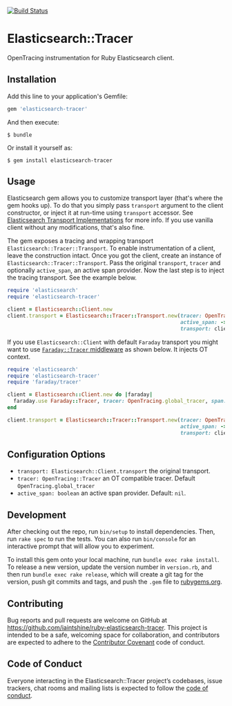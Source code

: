 [![Build Status](https://travis-ci.org/iaintshine/ruby-elasticsearch-tracer.svg?branch=master)](https://travis-ci.org/iaintshine/ruby-elasticsearch-tracer)

# Elasticsearch::Tracer

OpenTracing instrumentation for Ruby Elasticsearch client.

## Installation

Add this line to your application's Gemfile:

```ruby
gem 'elasticsearch-tracer'
```

And then execute:

    $ bundle

Or install it yourself as:

    $ gem install elasticsearch-tracer

## Usage

Elasticsearch gem allows you to customize transport layer (that's where the gem hooks up). To do that you simply pass `transport` argument to the client constructor, or inject it at run-time using `transport` accessor. See [Elasticsearch Transport Implementations](https://github.com/elastic/elasticsearch-ruby/tree/master/elasticsearch-transport#transport-implementations) for more info. If you use vanilla client without any modifications, that's also fine. 

The gem exposes a tracing and wrapping transport `Elasticsearch::Tracer::Transport`. To enable instrumentation of a client, leave the construction intact. Once you got the client, create an instance of `Elasticsearch::Tracer::Transport`. Pass the original `transport`, `tracer` and optionally `active_span`, an active span provider. Now the last step is to inject the tracing transport. See the example below.

```ruby
require 'elasticsearch'
require 'elasticsearch-tracer'

client = Elasticsearch::Client.new
client.transport = Elasticsearch::Tracer::Transport.new(tracer: OpenTracing.global_tracer,
                                                        active_span: -> { OpenTracing.global_tracer.active_span },
                                                        transport: client.transport)
```

If you use `Elasticsearch::Client` with default `Faraday` transport you might want to use [`Faraday::Tracer` middleware](https://github.com/iaintshine/ruby-faraday-tracer) as shown below. It injects OT context.

```ruby
require 'elasticsearch'
require 'elasticsearch-tracer'
require 'faraday/tracer'

client = Elasticsearch::Client.new do |faraday|
  faraday.use Faraday::Tracer, tracer: OpenTracing.global_tracer, span: -> { OpenTracing.global_tracer.active_span }
end

client.transport = Elasticsearch::Tracer::Transport.new(tracer: OpenTracing.global_tracer,
                                                        active_span: -> { OpenTracing.global_tracer.active_span },
                                                        transport: client.transport)
```

## Configuration Options

* `transport: Elasticsearch::Client.transport` the original transport.
* `tracer: OpenTracing::Tracer` an OT compatible tracer. Default `OpenTracing.global_tracer`
* `active_span: boolean` an active span provider. Default: `nil`.

## Development

After checking out the repo, run `bin/setup` to install dependencies. Then, run `rake spec` to run the tests. You can also run `bin/console` for an interactive prompt that will allow you to experiment.

To install this gem onto your local machine, run `bundle exec rake install`. To release a new version, update the version number in `version.rb`, and then run `bundle exec rake release`, which will create a git tag for the version, push git commits and tags, and push the `.gem` file to [rubygems.org](https://rubygems.org).

## Contributing

Bug reports and pull requests are welcome on GitHub at https://github.com/iaintshine/ruby-elasticsearch-tracer. This project is intended to be a safe, welcoming space for collaboration, and contributors are expected to adhere to the [Contributor Covenant](http://contributor-covenant.org) code of conduct.

## Code of Conduct

Everyone interacting in the Elasticsearch::Tracer project’s codebases, issue trackers, chat rooms and mailing lists is expected to follow the [code of conduct](https://github.com/iaintshine/ruby-elasticsearch-tracer/blob/master/CODE_OF_CONDUCT.md).
